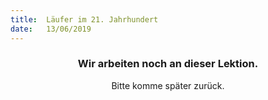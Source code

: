 ```yaml
---
title:  Läufer im 21. Jahrhundert
date:   13/06/2019
---
```


### <center>Wir arbeiten noch an dieser Lektion.</center>
<center>Bitte komme später zurück.</center>
